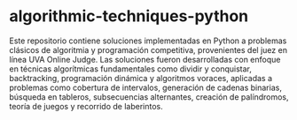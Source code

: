 # algorithmic-techniques-python
Este repositorio contiene soluciones implementadas en Python a problemas clásicos de algoritmia y programación competitiva, provenientes del juez en línea UVA Online Judge. Las soluciones fueron desarrolladas con enfoque en técnicas algorítmicas fundamentales como dividir y conquistar, backtracking, programación dinámica y algoritmos voraces, aplicadas a problemas como cobertura de intervalos, generación de cadenas binarias, búsqueda en tableros, subsecuencias alternantes, creación de palíndromos, teoría de juegos y recorrido de laberintos.
